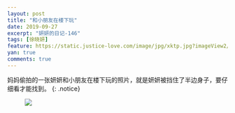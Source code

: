 ```yaml
---
layout: post
title: "和小朋友在楼下玩"
date: 2019-09-27
excerpt: "妍妍的日记-146"
tags: [徐晓妍]
feature: https://static.justice-love.com/image/jpg/xktp.jpg?imageView2/1/w/1200/h/500
yan: true
comments: true
---
```

妈妈偷拍的一张妍妍和小朋友在楼下玩的照片，就是妍妍被挡住了半边身子，要仔细看才能找到。
{: .notice}
<figure>
    <img src="{{ site.staticUrl }}/yanyan/image/hexiaopengyouwan.jpeg?imageMogr2/auto-orient" />
</figure>
